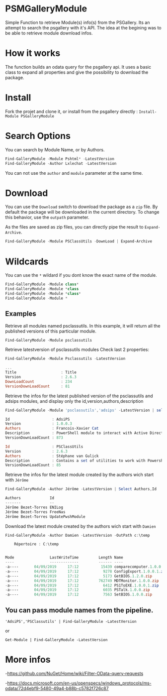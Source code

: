 # PSMGalleryModule
Simple Function to retrieve Module(s) info(s) from the PSGallery. Its an attempt to search the psgallery with it's API.
The idea at the begining was to be able to retrieve module download infos.

# How it works
The function builds an odata query for the psgallery api. It uses a basic class to expand all properties and give the possibility to download the package.

# Install
Fork the projet and clone it, or install from the psgallery directly : ```Install-Module PSGalleryModule``` 

# Search Options
You can search by Module Name, or by Authors.
```powershell
Find-GalleryModule -Module Pshtml* -LatestVersion
Find-GalleryModule -Author Lxlechat -LatestVersion
```
You can not use the ```author``` and ```module``` parameter at the same time.

# Download
You can use the ```Download``` switch to download the package as a ```zip``` file.
By default the package will be downloaded in the current directory. To change this behavior, use the ```outpath``` parameter.

As the files are saved as zip files, you can directly pipe the result to ```Expand-Archive```.
```powershell
Find-GalleryModule -Module PSClassUtils -DownLoad | Expand-Archive
```

# Wildcards
You can use the ```*``` wildard if you dont know the exact name of the module.
```powershell
Find-GalleryModule -Module class*
Find-GalleryModule -Module *class
Find-GalleryModule -Module *class*
Find-GalleryModule -Module *
```

## Examples
Retrieve all modules named psclassutils. In this example, it will return all the published versions of this particular module.
```powershell
Find-GalleryModule -Module psclassutils
```

Retrieve latestversion of psclassutils modules
Check last 2 properties:

```powershell
Find-GalleryModule -Module Psclassutils -LatestVersion

...
Title                    : Title
Version                  : 2.6.3
DownLoadCount            : 234
VersionDownLoadCount     : 81
```

Retrieve the infos for the latest published version of the psclassutils and adsips modules, and display only the id,version,authors,description
```powershell
Find-GalleryModule -Module 'psclassutils','adsips' -LatestVersion | select id,version,authors,description,versiondownloadcount

Id                   : AdsiPS
Version              : 1.0.0.3
Authors              : Francois-Xavier Cat
Description          : PowerShell module to interact with Active Directory using ADSI and the System.DirectoryServices namespace (.NET Framework)
VersionDownLoadCount : 873

Id                   : PSClassUtils
Version              : 2.6.3
Authors              : Stéphane van Gulick
Description          : Contains a set of utilities to work with Powershell Classes.
VersionDownLoadCount : 85
```

Retrieve the infos for the latest module created by the authors wich start with ```Jérôme``` 
```powershell
Find-GalleryModule -Author Jérôme -LatestVersion | Select Authors,Id

Authors             Id
-------             --
Jérôme Bezet-Torres ENILog
Jérôme Bezet-Torres FreeNas
Jérôme Bezet-Torres UpdatePwshModule
```

Download the latest module created by the authors wich start with ```Damien``` 
```powershell
Find-GalleryModule -Author Damien -LatestVersion -OutPath c:\temp

    Répertoire : C:\temp


Mode                LastWriteTime         Length Name
----                -------------         ------ ----
-a----       04/09/2019     17:12          15439 comparecomputer.1.0.0.zip
-a----       04/09/2019     17:12           9278 ConfigExport.1.0.0.1.zip
-a----       04/09/2019     17:12           5173 GetBIOS.1.2.0.zip
-a----       04/09/2019     17:12         762749 MDTMonitor.1.0.0.zip
-a----       04/09/2019     17:12           6412 PS1ToEXE.1.0.0.1.zip
-a----       04/09/2019     17:12           6035 PSTalk.1.0.0.zip
-a----       04/09/2019     17:12           7563 SetBIOS.1.0.0.zip
```

## You can pass module names from the pipeline.
```
'AdsiPS','PSClassutils' | Find-GalleryModule -LatestVersion
```
or
```
Get-Module | Find-GalleryModule -LatestVersion
```

# More infos
-https://github.com/NuGet/Home/wiki/Filter-OData-query-requests

-https://docs.microsoft.com/en-us/openspecs/windows_protocols/ms-odata/72d4ebf9-5480-49a4-b88b-c5782f726c87

